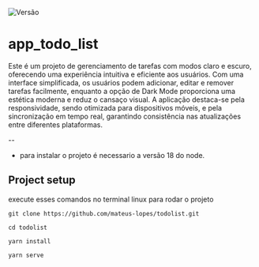 ![Versão](https://img.shields.io/badge/Vers%C3%A3o-1.0.0-blue)
# app_todo_list
Este é um projeto de gerenciamento de tarefas com modos claro e escuro, oferecendo uma experiência intuitiva e eficiente aos usuários. Com uma interface simplificada, os usuários podem adicionar, editar e remover tarefas facilmente, enquanto a opção de Dark Mode proporciona uma estética moderna e reduz o cansaço visual. A aplicação destaca-se pela responsividade, sendo otimizada para dispositivos móveis, e pela sincronização em tempo real, garantindo consistência nas atualizações entre diferentes plataformas.

--
* para instalar o projeto é necessario a versão 18 do node.

## Project setup
execute esses comandos no terminal linux para rodar o projeto
```
git clone https://github.com/mateus-lopes/todolist.git
```
```
cd todolist
```
```
yarn install
```
```
yarn serve
```
